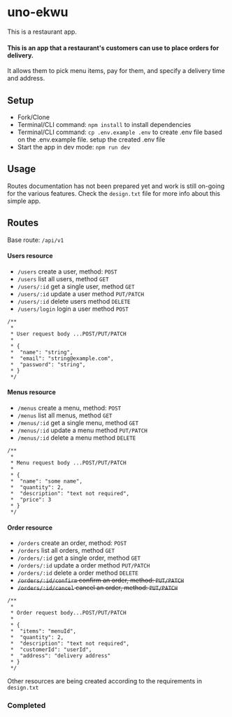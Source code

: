 # uno-ekwu
This is a restaurant app.
#### This is an app that a restaurant's customers can use to place orders for delivery.
It allows them to pick menu items, pay for them, and specify a delivery time and address.

## Setup
- Fork/Clone
- Terminal/CLI command: `npm install` to install dependencies
- Terminal/CLI command: `cp .env.example .env` to create .env file based on the .env.example file. setup the created .env file
- Start the app in dev mode: `npm run dev`

## Usage
Routes documentation has not been prepared yet and work is still on-going for the various features. Check the `design.txt` file for more info about this simple app.

## Routes
Base route: `/api/v1`

#### Users resource
- `/users` create a user, method: `POST`
- `/users` list all users, method `GET`
- `/users/:id` get a single user, method `GET`
- `/users/:id` update a user method `PUT/PATCH`
- `/users/:id` delete users method `DELETE`
- `/users/login` login a user method `POST`

```
/**
 *
 * User request body ...POST/PUT/PATCH
 *
 * {
 *  "name": "string",
 *  "email": "string@example.com",
 *  "password": "string",
 * }
 */
```

#### Menus resource
- `/menus` create a menu, method: `POST`
- `/menus` list all menus, method `GET`
- `/menus/:id` get a single menu, method `GET`
- `/menus/:id` update a menu method `PUT/PATCH`
- `/menus/:id` delete a menu method `DELETE`

```
/**
 *
 * Menu request body ...POST/PUT/PATCH
 *
 * {
 *  "name": "some name",
 *  "quantity": 2,
 *  "description": "text not required",
 *  "price": 3
 * }
 */

```

#### Order resource
- `/orders` create an order, method: `POST`
- `/orders` list all orders, method `GET`
- `/orders/:id` get a single order, method `GET`
- `/orders/:id` update a order method `PUT/PATCH`
- `/orders/:id` delete a order method `DELETE`
- <strike>`/orders/:id/confirm` confirm an order, method: `PUT/PATCH`</strike>
- <strike>`/orders/:id/cancel` cancel an order, method: `PUT/PATCH`</strike>

```
/**
 *
 * Order request body...POST/PUT/PATCH
 *
 * {
 *  "items": "menuId",
 *  "quantity": 2,
 *  "description": "text not required",
 *  "customerId": "userId",
 *  "address": "delivery address"
 * }
 */
```

Other resources are being created according to the requirements in `design.txt`

### Completed


